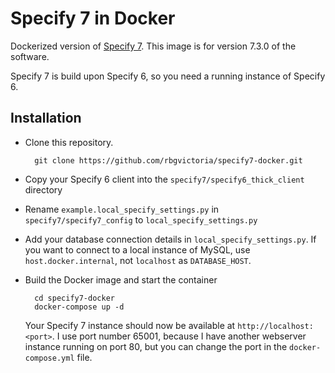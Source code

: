 # Specify 7 in Docker

Dockerized version of [Specify 7](https://github.com/specify/specify7). This 
image is for version 7.3.0 of the software.

Specify 7 is build upon Specify 6, so you need a running instance of Specify 6.

## Installation

- Clone this repository.
  ```
    git clone https://github.com/rbgvictoria/specify7-docker.git
  ```

- Copy your Specify 6 client into the `specify7/specify6_thick_client` directory

- Rename `example.local_specify_settings.py` in `specify7/specify7_config` to 
  `local_specify_settings.py`

- Add your database connection details in `local_specify_settings.py`. If you 
  want to connect to a local instance of MySQL, use `host.docker.internal`, not 
  `localhost` as `DATABASE_HOST`.

- Build the Docker image and start the container
  ```
    cd specify7-docker
    docker-compose up -d
  ```
  Your Specify 7 instance should now be available at `http://localhost:<port>`. 
  I use port number 65001, because I have another webserver instance running on 
  port 80, but you can change the port in the `docker-compose.yml` file.





